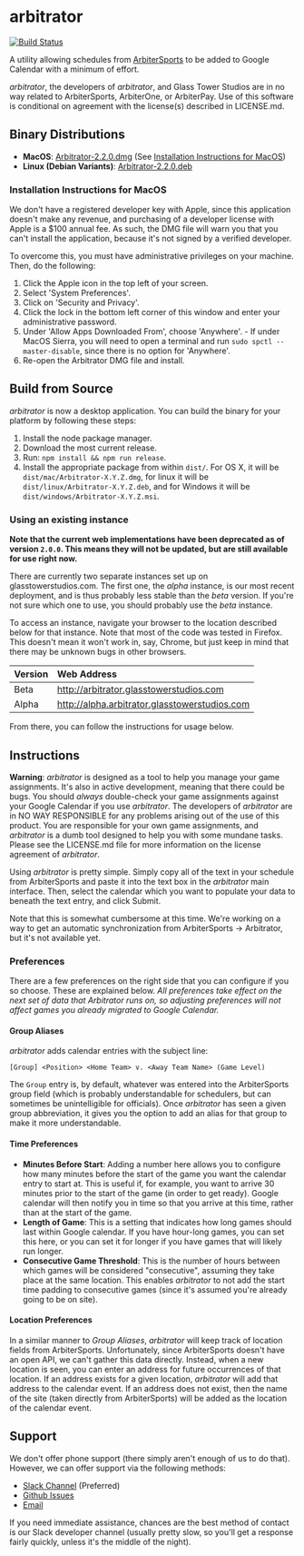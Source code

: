 arbitrator
=================
[![Build Status](https://travis-ci.org/jwir3/arbitrator.svg?branch=develop)](https://travis-ci.org/jwir3/arbitrator)

A utility allowing schedules from [ArbiterSports](http://www.arbitersports.com)
to be added to Google Calendar with a minimum of effort.

_arbitrator_, the developers of _arbitrator_, and Glass Tower Studios are in no way related to ArbiterSports, ArbiterOne, or ArbiterPay. Use of this software is conditional on agreement with the license(s) described in LICENSE.md.

## Binary Distributions
- **MacOS**: [Arbitrator-2.2.0.dmg](http://arbitrator.glasstowerstudios.com/Arbitrator-2.2.0.dmg) (See [Installation Instructions for MacOS](#installation-instructions-for-macos))
- **Linux (Debian Variants)**: [Arbitrator-2.2.0.deb](http://arbitrator.glasstowerstudios.com/Arbitrator-2.2.0.deb)

### Installation Instructions for MacOS
We don't have a registered developer key with Apple, since this application doesn't make any revenue, and purchasing of a developer license with Apple is a $100 annual fee. As such, the DMG file will warn you that you can't install the application, because it's not signed by a verified developer.

To overcome this, you must have administrative privileges on your machine. Then, do the following:
  1. Click the Apple icon in the top left of your screen.
  2. Select 'System Preferences'.
  3. Click on 'Security and Privacy'.
  4. Click the lock in the bottom left corner of this window and enter your administrative password.
  5. Under 'Allow Apps Downloaded From', choose 'Anywhere'.
    - If under MacOS Sierra, you will need to open a terminal and run `sudo spctl --master-disable`, since there is no option for 'Anywhere'.
  6. Re-open the Arbitrator DMG file and install.

## Build from Source

_arbitrator_ is now a desktop application. You can build the binary for your
platform by following these steps:

1. Install the node package manager.
2. Download the most current release.
3. Run: `npm install && npm run release`.
4. Install the appropriate package from within `dist/`. For OS X, it will be `dist/mac/Arbitrator-X.Y.Z.dmg`, for linux it will be `dist/linux/Arbitrator-X.Y.Z.deb`, and for Windows it will be `dist/windows/Arbitrator-X.Y.Z.msi`.

### Using an existing instance

**Note that the current web implementations have been deprecated as of version `2.0.0`. This means they will not be updated, but are still available for use right now.**

There are currently two separate instances set up on glasstowerstudios.com. The first one, the _alpha_ instance, is our most recent deployment, and is thus probably less stable than the _beta_ version. If you're not sure which one to use, you should probably use the _beta_ instance.

To access an instance, navigate your browser to the location described below for that instance. Note that most of the code was tested in Firefox. This doesn't mean it won't work in, say, Chrome, but just keep in mind that there may be unknown bugs in other browsers.

| Version | Web Address                                   |
|:--------|:----------------------------------------------|
| Beta    | http://arbitrator.glasstowerstudios.com       |
| Alpha   | http://alpha.arbitrator.glasstowerstudios.com |

From there, you can follow the instructions for usage below.

## Instructions

**Warning**: _arbitrator_ is designed as a tool to help you manage your game assignments. It's also in active development, meaning that there could be bugs. You should _always_ double-check your game assignments against your Google Calendar if you use _arbitrator_. The developers of _arbitrator_ are in NO WAY RESPONSIBLE for any problems arising out of the use of this product. You are responsible for your own game assignments, and _arbitrator_ is a dumb tool designed to help you with some mundane tasks. Please see the LICENSE.md file for more information on the license agreement of _arbitrator_.

Using _arbitrator_ is pretty simple. Simply copy all of the text in your schedule from ArbiterSports and paste it into the text box in the _arbitrator_ main interface. Then, select the calendar which you want to populate your data to beneath the text entry, and click Submit.

Note that this is somewhat cumbersome at this time. We're working on a way to get an automatic synchronization from ArbiterSports -> Arbitrator, but it's not available yet.

### Preferences

There are a few preferences on the right side that you can configure if you so choose. These are explained below. _All preferences take effect on the next set of data that Arbitrator runs on, so adjusting preferences will not affect games you already migrated to Google Calendar._

#### Group Aliases
_arbitrator_ adds calendar entries with the subject line:
```
[Group] <Position> <Home Team> v. <Away Team Name> (Game Level)
```

The `Group` entry is, by default, whatever was entered into the ArbiterSports group field (which is probably understandable for schedulers, but can sometimes be unintelligible for officials). Once _arbitrator_ has seen a given group abbreviation, it gives you the option to add an alias for that group to make it more understandable.

#### Time Preferences
  * **Minutes Before Start**: Adding a number here allows you to configure how many minutes before the start of the game you want the calendar entry to start at. This is useful if, for example, you want to arrive 30 minutes prior to the start of the game (in order to get ready). Google calendar will then notify you in time so that you arrive at this time, rather than at the start of the game.
  * **Length of Game**: This is a setting that indicates how long games should last within Google calendar. If you have hour-long games, you can set this here, or you can set it for longer if you have games that will likely run longer.
  * **Consecutive Game Threshold**: This is the number of hours between which games will be considered "consecutive", assuming they take place at the same location. This enables _arbitrator_ to not add the start time padding to consecutive games (since it's assumed you're already going to be on site).

#### Location Preferences
In a similar manner to _Group Aliases_, _arbitrator_ will keep track of location fields from ArbiterSports. Unfortunately, since ArbiterSports doesn't have an open API, we can't gather this data directly. Instead, when a new location is seen, you can enter an address for future occurrences of that location. If an address exists for a given location, _arbitrator_ will add that address to the calendar event. If an address does not exist, then the name of the site (taken directly from ArbiterSports) will be added as the location of the calendar event.

Support
--------
We don't offer phone support (there simply aren't enough of us to do that). However, we can offer support via the following methods:
  * [Slack Channel](slack://channel?id=C3B2WN5MK&team=T33DNEFHN) (Preferred)
  * [Github Issues](https://github.com/jwir3/arbitrator/issues/new)
  * [Email](mailto:jaywir3@gmail.com)

If you need immediate assistance, chances are the best method of contact is our Slack developer channel (usually pretty slow, so you'll get a response fairly quickly, unless it's the middle of the night).
